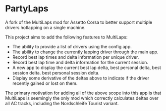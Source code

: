 # PartyLaps
A fork of the MultiLaps mod for Assetto Corsa to better support multiple drivers hotlapping on a single machine.

This project aims to add the following features to MultiLaps:

* The ability to provide a list of drivers using the config app.
* The ability to change the currently lapping driver through the main app.
* Record best lap times and delta information per unique driver.
* Record best lap time and delta information for the current session.
* A new app to display the current best lap delta, best personal delta, best session delta. best personal session delta.
* Display some derivative of the deltas above to indicate if the driver recently gained or lost on them.

The primary motivation for adding all of the above scope into this app is that MultiLaps is seemingly the only mod which correctly calculates deltas over all AC tracks, including the Nordschleife Tourist variant.
